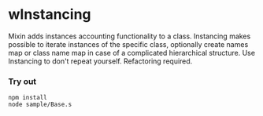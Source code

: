 # wInstancing

Mixin adds instances accounting functionality to a class. Instancing makes possible to iterate instances of the specific class, optionally create names map or class name map in case of a complicated hierarchical structure. Use Instancing to don't repeat yourself. Refactoring required.

### Try out
```
npm install
node sample/Base.s
```





















































